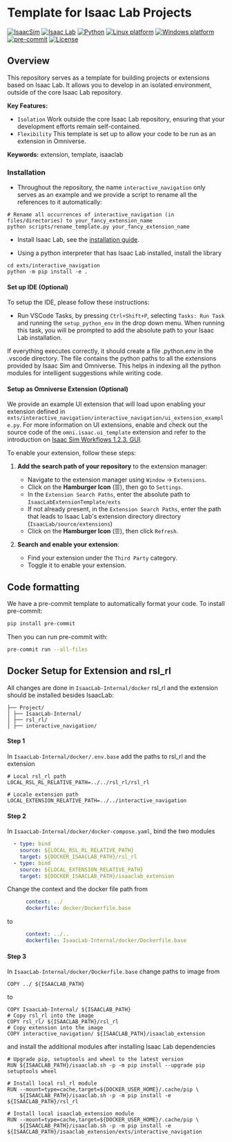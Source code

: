 # Template for Isaac Lab Projects

[![IsaacSim](https://img.shields.io/badge/IsaacSim-4.0.0-silver.svg)](https://docs.omniverse.nvidia.com/isaacsim/latest/overview.html)
[![Isaac Lab](https://img.shields.io/badge/IsaacLab-1.0.0-silver)](https://isaac-sim.github.io/IsaacLab)
[![Python](https://img.shields.io/badge/python-3.10-blue.svg)](https://docs.python.org/3/whatsnew/3.10.html)
[![Linux platform](https://img.shields.io/badge/platform-linux--64-orange.svg)](https://releases.ubuntu.com/20.04/)
[![Windows platform](https://img.shields.io/badge/platform-windows--64-orange.svg)](https://www.microsoft.com/en-us/)
[![pre-commit](https://img.shields.io/badge/pre--commit-enabled-brightgreen?logo=pre-commit&logoColor=white)](https://pre-commit.com/)
[![License](https://img.shields.io/badge/license-MIT-yellow.svg)](https://opensource.org/license/mit)

## Overview

This repository serves as a template for building projects or extensions based on Isaac Lab. It allows you to develop in an isolated environment, outside of the core Isaac Lab repository.

**Key Features:**

- `Isolation` Work outside the core Isaac Lab repository, ensuring that your development efforts remain self-contained.
- `Flexibility` This template is set up to allow your code to be run as an extension in Omniverse.

**Keywords:** extension, template, isaaclab


### Installation


- Throughout the repository, the name `interactive_navigation` only serves as an example and we provide a script to rename all the references to it automatically:

```
# Rename all occurrences of interactive_navigation (in files/directories) to your_fancy_extension_name
python scripts/rename_template.py your_fancy_extension_name
```

- Install Isaac Lab, see the [installation guide](https://isaac-sim.github.io/IsaacLab/source/setup/installation/index.html).

- Using a python interpreter that has Isaac Lab installed, install the library

```
cd exts/interactive_navigation
python -m pip install -e .
```

#### Set up IDE (Optional)

To setup the IDE, please follow these instructions:

- Run VSCode Tasks, by pressing `Ctrl+Shift+P`, selecting `Tasks: Run Task` and running the `setup_python_env` in the drop down menu. When running this task, you will be prompted to add the absolute path to your Isaac Lab installation.

If everything executes correctly, it should create a file .python.env in the .vscode directory. The file contains the python paths to all the extensions provided by Isaac Sim and Omniverse. This helps in indexing all the python modules for intelligent suggestions while writing code.


#### Setup as Omniverse Extension (Optional)

We provide an example UI extension that will load upon enabling your extension defined in `exts/interactive_navigation/interactive_navigation/ui_extension_example.py`. For more information on UI extensions, enable and check out the source code of the `omni.isaac.ui_template` extension and refer to the introduction on [Isaac Sim Workflows 1.2.3. GUI](https://docs.omniverse.nvidia.com/isaacsim/latest/introductory_tutorials/tutorial_intro_workflows.html#gui).

To enable your extension, follow these steps:

1. **Add the search path of your repository** to the extension manager:
    - Navigate to the extension manager using `Window` -> `Extensions`.
    - Click on the **Hamburger Icon** (☰), then go to `Settings`.
    - In the `Extension Search Paths`, enter the absolute path to `IsaacLabExtensionTemplate/exts`
    - If not already present, in the `Extension Search Paths`, enter the path that leads to Isaac Lab's extension directory directory (`IsaacLab/source/extensions`)
    - Click on the **Hamburger Icon** (☰), then click `Refresh`.

2. **Search and enable your extension**:
    - Find your extension under the `Third Party` category.
    - Toggle it to enable your extension.


## Code formatting

We have a pre-commit template to automatically format your code.
To install pre-commit:

```bash
pip install pre-commit
```

Then you can run pre-commit with:

```bash
pre-commit run --all-files
```

## Docker Setup for Extension and rsl_rl

All changes are done in `IsaacLab-Internal/docker`
rsl_rl and the extension should be installed besides IsaacLab:

```
├── Project/
│ ├── IsaacLab-Internal/
│ ├── rsl_rl/
│ ├── interactive_navigation/
```



#### Step 1
In `IsaacLab-Internal/docker/.env.base` add the paths to rsl_rl and the extension 

```docker
# Local rsl_rl path
LOCAL_RSL_RL_RELATIVE_PATH=../../rsl_rl/rsl_rl

# Locale extension path
LOCAL_EXTENSION_RELATIVE_PATH=../../interactive_navigation
```

#### Step 2
In `IsaacLab-Internal/docker/docker-compose.yaml`, bind the two modules
```yaml
  - type: bind
    source: ${LOCAL_RSL_RL_RELATIVE_PATH}
    target: ${DOCKER_ISAACLAB_PATH}/rsl_rl
  - type: bind
    source: ${LOCAL_EXTENSION_RELATIVE_PATH}
    target: ${DOCKER_ISAACLAB_PATH}/isaaclab_extension
```

Change the context and the docker file path from
```yaml
      context: ../
      dockerfile: docker/Dockerfile.base
```
to
```yaml
      context: ../..
      dockerfile: IsaacLab-Internal/docker/Dockerfile.base
```

#### Step 3
In `IsaacLab-Internal/docker/Dockerfile.base` change paths to image from
```docker
COPY ../ ${ISAACLAB_PATH}
```
to
```docker
COPY IsaacLab-Internal/ ${ISAACLAB_PATH}
# Copy rsl_rl into the image
COPY rsl_rl/ ${ISAACLAB_PATH}/rsl_rl
# Copy extension into the image
COPY interactive_navigation/ ${ISAACLAB_PATH}/isaaclab_extension
```

and install the additional modules after installing Isaac Lab dependencies
```docker
# Upgrade pip, setuptools and wheel to the latest version
RUN ${ISAACLAB_PATH}/isaaclab.sh -p -m pip install --upgrade pip setuptools wheel

# Install local rsl_rl module
RUN --mount=type=cache,target=${DOCKER_USER_HOME}/.cache/pip \
    ${ISAACLAB_PATH}/isaaclab.sh -p -m pip install -e ${ISAACLAB_PATH}/rsl_rl

# Install local isaaclab_extension module
RUN --mount=type=cache,target=${DOCKER_USER_HOME}/.cache/pip \
    ${ISAACLAB_PATH}/isaaclab.sh -p -m pip install -e ${ISAACLAB_PATH}/isaaclab_extension/exts/interactive_navigation

```
